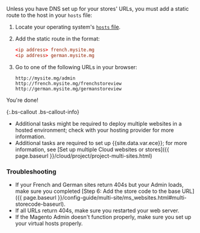 Unless you have DNS set up for your stores' URLs, you must add a static route to the host in your `hosts` file:

1. Locate your operating system's [`hosts` file](https://en.wikipedia.org/wiki/Hosts_(file)#Location_in_the_file_system).
1. Add the static route in the format:

   ```conf
   <ip address> french.mysite.mg
   <ip address> german.mysite.mg
   ```

1. Go to one of the following URLs in your browser:

   ```http
   http://mysite.mg/admin
   http://french.mysite.mg/frenchstoreview
   http://german.mysite.mg/germanstoreview
   ```

You're done!

{:.bs-callout .bs-callout-info}

*  Additional tasks might be required to deploy multiple websites in a hosted environment; check with your hosting provider for more information.
*  Additional tasks are required to set up {{site.data.var.ece}}; for more information, see [Set up multiple Cloud websites or stores]({{ page.baseurl }}/cloud/project/project-multi-sites.html)

### Troubleshooting

*  If your French and German sites return 404s but your Admin loads, make sure you completed [Step 6: Add the store code to the base URL]({{ page.baseurl }}/config-guide/multi-site/ms_websites.html#multi-storecode-baseurl).
*  If all URLs return 404s, make sure you restarted your web server.
*  If the Magento Admin doesn't function properly, make sure you set up your virtual hosts properly.
